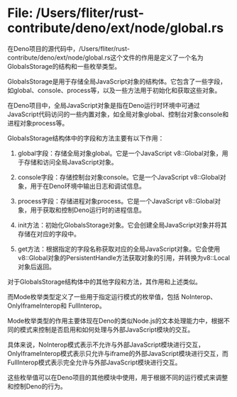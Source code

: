 # File: /Users/fliter/rust-contribute/deno/ext/node/global.rs

在Deno项目的源代码中，/Users/fliter/rust-contribute/deno/ext/node/global.rs这个文件的作用是定义了一个名为GlobalsStorage的结构和一些枚举类型。

GlobalsStorage是用于存储全局JavaScript对象的结构体。它包含了一些字段，如global、console、process等，以及一些方法用于初始化和获取这些对象。

在Deno项目中，全局JavaScript对象是指在Deno运行时环境中可通过JavaScript代码访问的一些内置对象，如全局对象global、控制台对象console和进程对象process等。

GlobalsStorage结构体中的字段和方法主要有以下作用：

1. global字段：存储全局对象global。它是一个JavaScript v8::Global对象，用于存储和访问全局JavaScript对象。

2. console字段：存储控制台对象console。它是一个JavaScript v8::Global对象，用于在Deno环境中输出日志和调试信息。

3. process字段：存储进程对象process。它是一个JavaScript v8::Global对象，用于获取和控制Deno运行时的进程信息。

4. init方法：初始化GlobalsStorage对象。它会创建全局JavaScript对象并将其存储在对应的字段中。

5. get方法：根据指定的字段名称获取对应的全局JavaScript对象。它会使用v8::Global对象的PersistentHandle方法获取对象的引用，并转换为v8::Local对象后返回。

对于GlobalsStorage结构体中的其他字段和方法，其作用和上述类似。

而Mode枚举类型定义了一些用于指定运行模式的枚举值，包括 NoInterop、OnlyIframeInterop和 FullInterop。

Mode枚举类型的作用主要体现在Deno的类似Node.js的文本处理能力中，根据不同的模式来控制是否启用和如何处理与外部JavaScript模块的交互。

具体来说，NoInterop模式表示不允许与外部JavaScript模块进行交互，OnlyIframeInterop模式表示只允许与iframe的外部JavaScript模块进行交互，而FullInterop模式表示完全允许与外部JavaScript模块进行交互。

这些枚举值可以在Deno项目的其他模块中使用，用于根据不同的运行模式来调整和控制Deno的行为。

